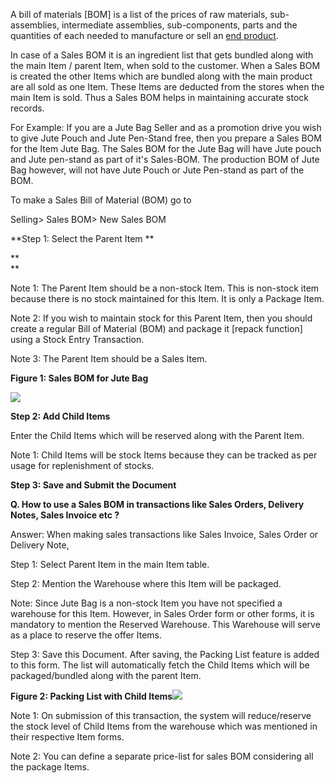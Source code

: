 A bill of materials [BOM] is a list of the prices of raw materials, sub-
assemblies, intermediate assemblies, sub-components, parts and the quantities
of each needed to manufacture or sell an [end
product](http://en.wikipedia.org/wiki/Product_\(business\)).

  

In case of a Sales BOM it is an ingredient list that gets bundled along with
the main Item / parent Item, when sold to the customer. When a Sales BOM is
created the other Items which are bundled along with the main product are all
sold as one Item. These  Items are deducted from the stores when the main Item
is sold. Thus a Sales BOM helps in  maintaining accurate stock records.

  

For Example: If you are a Jute Bag Seller and as a promotion drive you wish to
give Jute Pouch and Jute Pen-Stand free, then you prepare a Sales BOM for the
Item Jute Bag. The Sales BOM for the Jute Bag will have Jute pouch and Jute
pen-stand as part of it's Sales-BOM. The production BOM of Jute Bag however,
will not have Jute Pouch or Jute Pen-stand as part of the BOM.

  

To make a Sales Bill of Material (BOM) go to

  

Selling> Sales BOM> New Sales BOM

  

**Step 1: Select the Parent Item **

**  
**

Note 1: The Parent Item should be a non-stock Item. This is non-stock item
because there is no stock maintained for this Item. It is only a Package Item.

Note 2: If you wish to maintain stock for this Parent Item, then you should
create a regular Bill of Material (BOM) and package it [repack function] using
a Stock Entry Transaction.  

Note 3: The Parent Item should be a Sales Item.

  

**Figure 1: Sales BOM for Jute Bag**

![](assets/frappe_io/images/erpnext/sales-bom-.png)  

  

**Step 2: Add Child Items**

Enter the Child Items which will be reserved along with the Parent Item.  

Note 1: Child Items will be stock Items because they can be tracked as per
usage for replenishment of stocks.

  

**Step 3: Save  and Submit the Document**

  

**Q. How to use a Sales BOM in transactions like Sales Orders, Delivery Notes, Sales Invoice etc ?**

Answer: When making sales transactions like Sales Invoice, Sales Order or
Delivery Note,

Step 1: Select Parent Item in the main Item table.  

Step 2: Mention the Warehouse where this Item will be packaged.  

Note: Since Jute Bag is a non-stock Item you have not specified a warehouse
for this Item. However, in Sales Order form or other forms, it is mandatory to
mention the Reserved Warehouse. This Warehouse will serve as a place to
reserve the offer Items.

Step 3: Save this Document. After saving, the Packing List feature is added to
this form. The list will automatically fetch the Child Items which will be
packaged/bundled along with the parent Item.

  

**Figure 2: Packing List with Child Items**![](assets/frappe_io/images/erpnext/sales-bom-usein-so.png)  

  

Note 1: On submission of this transaction, the system will reduce/reserve the
stock level of Child Items from the warehouse which was mentioned in their
respective Item forms.  

Note 2: You can define a separate price-list for sales BOM considering all the
package Items.

  

  

  

  

  

  

  

  

  

  

